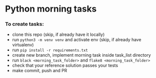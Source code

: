 # Python morning tasks
### To create tasks:

- clone this repo (skip, if already have it locally)
- run `python3 -m venv venv` and activate env (skip, if already have virtualenv)
- run `pip install -r requirements.txt`
- create new branch, implement morning task inside task_list directory
- run `black <morning_task_folder>` and `flake8 <morning_task_folder>`
- check that your reference solution passes your tests
- make commit, push and PR
